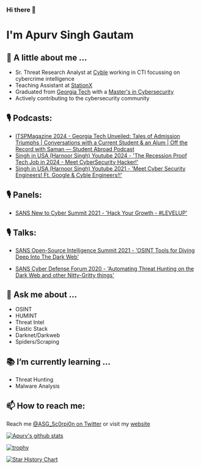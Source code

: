### Hi there 👋

# I'm Apurv Singh Gautam

## :man: A little about me ...

- Sr. Threat Research Analyst at [Cyble](https://www.cyble.com) working in CTI focussing on cybercrime intelligence
- Teaching Assistant at [StationX](https://www.stationx.net/)
- Graduated from [Georgia Tech](https://www.gatech.edu/) with a [Master's in Cybersecurity](https://cyber.gatech.edu/)
- Actively contributing to the cybersecurity community

## 🎙 Podcasts:

- [ITSPMagazine 2024 - Georgia Tech Unveiled: Tales of Admission Triumphs | Conversations with a Current Student & an Alum | Off the Record with Saman — Student Abroad Podcast](https://itspmagazine.simplecast.com/episodes/georgia-tech-unveiled-tales-of-admission-triumphs-conversations-with-a-current-student-an-alum-off-the-record-with-saman-student-abroad-podcast2)
- [Singh in USA (Harnoor Singh) Youtube 2024 - 'The Recession Proof Tech Job in 2024 - Meet CyberSecurity Hacker!'](https://youtu.be/s0I0PhxsTSc)
- [Singh in USA (Harnoor Singh) Youtube 2021 - 'Meet Cyber Security Engineers! Ft. Google & Cyble Engineers!!'](https://youtu.be/DzyY4D27RnM)

## 🎙 Panels:

- [SANS New to Cyber Summit 2021 - 'Hack Your Growth - #LEVELUP'](https://youtu.be/D3V6uV4Iu0c)

## 🎙 Talks:

- [SANS Open-Source Intelligence Summit 2021 - 'OSINT Tools for Diving Deep Into The Dark Web'](https://youtu.be/ywUxkvCK96w)

- [SANS Cyber Defense Forum 2020 - 'Automating Threat Hunting on the Dark Web and other Nitty-Gritty things'](https://youtu.be/LywwMq--VS0)

## :speech_balloon: Ask me about ...
- OSINT
- HUMINT
- Threat Intel
- Elastic Stack
- Darknet/Darkweb
- Spiders/Scraping

## :books: I’m currently learning ...
- Threat Hunting
- Malware Analysis

## 📫 How to reach me:
Reach me [@ASG_Sc0rpi0n on Twitter](https://twitter.com/ASG_Sc0rpi0n) or visit my [website](https://apurvsinghgautam.me/)

[![Apurv's github stats](https://github-readme-stats.vercel.app/api?username=apurvsinghgautam&count_private=true&include_all_commits=true&hide=issues)](https://github.com/anuraghazra/github-readme-stats)

[![trophy](https://github-profile-trophy.vercel.app/?username=apurvsinghgautam&theme=onedark&title=Followers,Stars,PullRequest,Repositories,MultiLanguage,Commits)](https://github.com/ryo-ma/github-profile-trophy)

[![Star History Chart](https://api.star-history.com/svg?repos=apurvsinghgautam/dark-web-osint-tools,apurvsinghgautam/conference-talks,apurvsinghgautam/HTTP-Reverse-Shell&type=Date)](https://star-history.com/#apurvsinghgautam/dark-web-osint-tools&apurvsinghgautam/conference-talks&apurvsinghgautam/HTTP-Reverse-Shell&Date)


